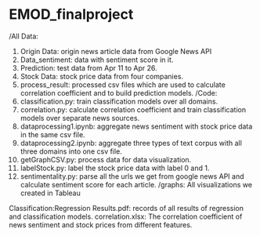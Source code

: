 # EMOD_finalproject

/All Data:
  1. Origin Data: origin news article data from Google News API
  2. Data_sentiment: data with sentiment score in it.
  3. Prediction: test data from Apr 11 to Apr 26.
  4. Stock Data: stock price data from four companies.
  5. process_result: processed csv files which are used to calculate correlation coefficient and to build prediction models.
/Code:
  1. classification.py: train classification models over all domains.
  2. correlation.py: calculate correlation coefficient and train classification models over separate news sources.
  3. dataprocessing1.ipynb: aggregate news sentiment with stock price data in the same csv file.
  4. dataprocessing2.ipynb: aggregate three types of text corpus with all three domains into one csv file.
  5. getGraphCSV.py: process data for data visualization.
  6. labelStock.py: label the stock price data with label 0 and 1.
  7. sentimentality.py: parse all the urls we get from google news API and calculate sentiment score for each article.
/graphs: All visualizations we created in Tableau 

Classification:Regression Results.pdf: records of all results of regression and classification models.
correlation.xlsx: The correlation coefficient of news sentiment and stock prices from different features.